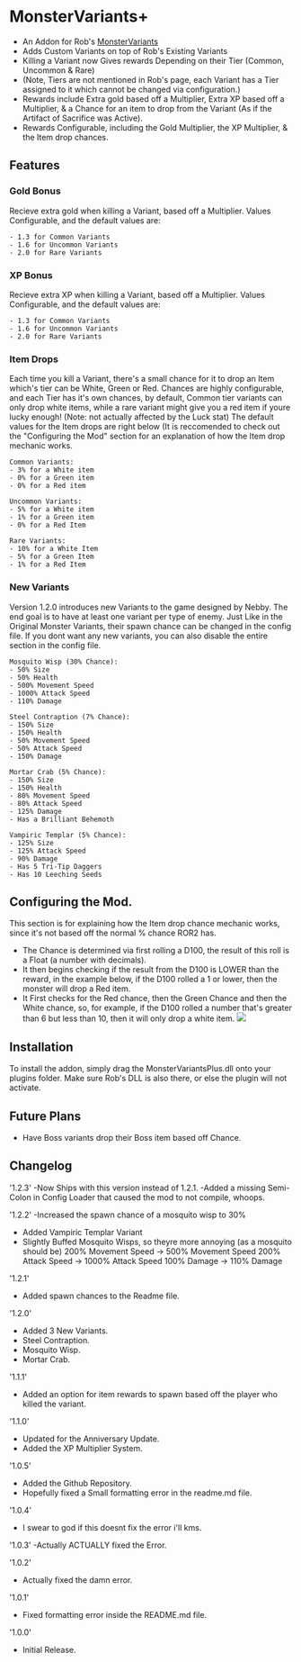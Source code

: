 
# MonsterVariants+
- An Addon for Rob's [MonsterVariants](https://thunderstore.io/package/rob/MonsterVariants/)
- Adds Custom Variants on top of Rob's Existing Variants
- Killing a Variant now Gives rewards Depending on their Tier (Common, Uncommon & Rare)
- (Note, Tiers are not mentioned in Rob's page, each Variant has a Tier assigned to it which cannot be changed via configuration.)
- Rewards include Extra gold based off a Multiplier, Extra XP based off a Multiplier, & a Chance for an item to drop from the Variant (As if the Artifact of Sacrifice was Active).
- Rewards Configurable, including the Gold Multiplier, the XP Multiplier, & the Item drop chances.

## Features

### Gold Bonus
Recieve extra gold when killing a Variant, based off a Multiplier. Values Configurable, and the default values are:
	
	- 1.3 for Common Variants
	- 1.6 for Uncommon Variants
	- 2.0 for Rare Variants

### XP Bonus
Recieve extra XP when killing a Variant, based off a Multiplier. Values Configurable, and the default values are:
	
	- 1.3 for Common Variants
	- 1.6 for Uncommon Variants
	- 2.0 for Rare Variants

### Item Drops
Each time you kill a Variant, there's a small chance for it to drop an Item which's tier can be White, Green or Red.
Chances are highly configurable, and each Tier has it's own chances, by default, Common tier variants can only drop white items, while a rare variant might give you a red item if youre lucky enough! (Note: not actually affected by the Luck stat)
The default values for the Item drops are right below (It is reccomended to check out the "Configuring the Mod" section for an explanation of how the Item drop mechanic works.
	
	Common Variants:
	- 3% for a White item
	- 0% for a Green item
	- 0% for a Red item
	
	Uncommon Variants:
	- 5% for a White item
	- 1% for a Green item
	- 0% for a Red Item
	
	Rare Variants:
	- 10% for a White Item
	- 5% for a Green Item
	- 1% for a Red Item

### New Variants
Version 1.2.0 introduces new Variants to the game designed by Nebby.
The end goal is to have at least one variant per type of enemy.
Just Like in the Original Monster Variants, their spawn chance can be changed in the config file.
If you dont want any new variants, you can also disable the entire section in the config file.

	Mosquito Wisp (30% Chance):
	- 50% Size
	- 50% Health
	- 500% Movement Speed
	- 1000% Attack Speed
	- 110% Damage
	
	Steel Contraption (7% Chance):
	- 150% Size
	- 150% Health
	- 50% Movement Speed
	- 50% Attack Speed
	- 150% Damage
	
	Mortar Crab (5% Chance):
	- 150% Size
	- 150% Health
	- 80% Movement Speed
	- 80% Attack Speed
	- 125% Damage
	- Has a Brilliant Behemoth

	Vampiric Templar (5% Chance):
	- 125% Size
	- 125% Attack Speed
	- 90% Damage
	- Has 5 Tri-Tip Daggers
	- Has 10 Leeching Seeds

## Configuring the Mod.
This section is for explaining how the Item drop chance mechanic works, since it's not based off the normal % chance ROR2 has.
- The Chance is determined via first rolling a D100, the result of this roll is a Float (a number with decimals).
- It then begins checking if the result from the D100 is LOWER than the reward, in the example below, if the D100 rolled a 1 or lower, then the monster will drop a Red item.
- It First checks for the Red chance, then the Green Chance and then the White chance, so, for example, if the D100 rolled a number that's greater than 6 but less than 10, then it will only drop a white item.
![](https://cdn.discordapp.com/attachments/570060692414267397/824472489152741386/thingy.png)

## Installation
To install the addon, simply drag the MonsterVariantsPlus.dll onto your plugins folder. Make sure Rob's DLL is also there, or else the plugin will not activate.

## Future Plans
- Have Boss variants drop their Boss item based off Chance.

## Changelog
'1.2.3'
-Now Ships with this version instead of 1.2.1.
-Added a missing Semi-Colon in Config Loader that caused the mod to not compile, whoops.

'1.2.2'
-Increased the spawn chance of a mosquito wisp to 30%
- Added Vampiric Templar Variant
- Slightly Buffed Mosquito Wisps, so theyre more annoying (as a mosquito should be)
	200% Movement Speed -> 500% Movement Speed
	200% Attack Speed -> 1000% Attack Speed
	100% Damage -> 110% Damage

'1.2.1'
- Added spawn chances to the Readme file.

'1.2.0'
- Added 3 New Variants.
- Steel Contraption.
- Mosquito Wisp.
- Mortar Crab.

'1.1.1'
- Added an option for item rewards to spawn based off the player who killed the variant.

'1.1.0'
- Updated for the Anniversary Update.
- Added the XP Multiplier System.

'1.0.5'
- Added the Github Repository.
- Hopefully fixed a Small formatting error in the readme.md file.

'1.0.4'
- I swear to god if this doesnt fix the error i'll kms.

'1.0.3'
-Actually ACTUALLY fixed the Error.

'1.0.2'
- Actually fixed the damn error.

'1.0.1'
- Fixed formatting error inside the README.md file.

'1.0.0'
- Initial Release.